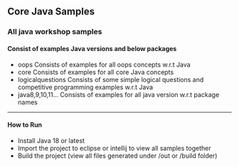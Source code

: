 ## Core Java Samples
### All java workshop samples 

#### Consist of examples Java versions and below packages
- oops
  Consists of examples for all oops concepts w.r.t Java 
- core
  Consists of examples for all core Java concepts
- logicalquestions
  Consists of some simple logical questions and competitive programming examples w.r.t Java 
- java8,9,10,11...
  Consists of examples for all java version w.r.t package names 

****
#### How to Run
- Install Java 18 or latest
- Import the project to eclipse or intellij to view all samples together
- Build the project (view all files generated under /out or /build folder)

